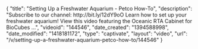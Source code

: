 {
    "title": "Setting Up a Freshwater Aquarium - Petco How-To",
    "description": "Subscribe to our channel: http:\/\/bit.ly\/12dY9oO Learn how to set up your freshwater aquarium! View this video featuring the Oceanic RTA Cabinet for BioCubes ...",
    "videoid": "144546",
    "date_created": "1394588998",
    "date_modified": "1418181172",
    "type": "captivate",
    "layout": "video",
    "url": "\/v\/setting-up-a-freshwater-aquarium-petco-how-to\/144546"
}